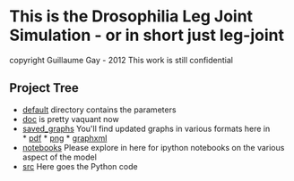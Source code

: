 # This is the Drosophilia Leg Joint Simulation - or in short just leg-joint
copyright Guillaume Gay - 2012 
This work is still confidential

## Project Tree


* [default](tree/master/default) directory contains the parameters
* [doc](tree/master/doc) is pretty vaquant now
* [saved_graphs](saved_graphs) You'll find updated graphs in various formats here
  in  
	  * [pdf](tree/master/saved_graphs/pdf)
	  * [png](tree/master/saved_graphs/png)
	  * [graphxml](tree/master/saved_graphs/xml)
* [notebooks](tree/master/notebooks) Please explore in here for ipython notebooks
  on the various aspect of the model
* [src](tree/master/src) Here goes the Python code

